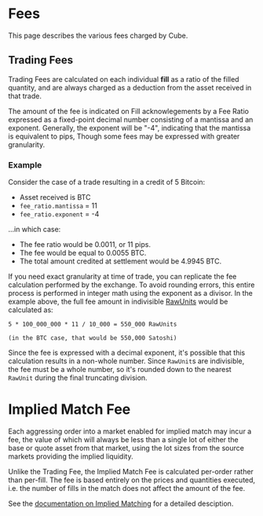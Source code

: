 # Fees

This page describes the various fees charged by Cube.

## Trading Fees

Trading Fees are calculated on each individual **fill** as a ratio of the filled quantity,
and are always charged as a deduction from the asset received in that trade.

The amount of the fee is indicated on Fill acknowlegements by a Fee Ratio
expressed as a fixed-point decimal number consisting of a mantissa and an exponent.
Generally, the exponent will be "-4", indicating that the mantissa is equivalent to pips,
Though some fees may be expressed with greater granularity.

### Example

Consider the case of a trade resulting in a credit of 5 Bitcoin:
- Asset received is BTC
- `fee_ratio.mantissa` = 11
- `fee_ratio.exponent` = -4

...in which case:
- The fee ratio would be 0.0011, or 11 pips.
- The fee would be equal to 0.0055 BTC.
- The total amount credited at settlement would be 4.9945 BTC.

If you need exact granularity at time of trade, you can replicate the fee calculation performed by the exchange.
To avoid rounding errors, this entire process is performed in integer math using the exponent as a divisor.
In the example above, the full fee amount in indivisible [RawUnits](#rawunits) would be calculated as:
```text
5 * 100_000_000 * 11 / 10_000 = 550_000 RawUnits

(in the BTC case, that would be 550,000 Satoshi)
```

Since the fee is expressed with a decimal exponent, it's possible that this calculation results in a non-whole number.
Since `RawUnit`s are indivisible, the fee must be a whole number,
so it's rounded down to the nearest `RawUnit` during the final truncating division.

# Implied Match Fee

Each aggressing order into a market enabled for implied match may incur a fee,
the value of which will always be less than a single lot of either the base or quote asset from that market,
using the lot sizes from the source markets providing the implied liquidity.

Unlike the Trading Fee, the Implied Match Fee is calculated per-order rather than per-fill.
The fee is based entirely on the prices and quantities executed,
i.e. the number of fills in the match does not affect the amount of the fee.

See the [documentation on Implied Matching](./implied-matching.md#ImpliedMatchFee) for a detailed desciption.
